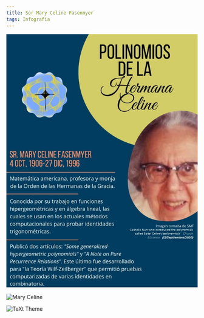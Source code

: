 ```yaml
---
title: Sor Mary Celine Fasenmyer
tags: Infografia
---
```

![Mary](infografias/poster1.jpg)

![Mary Celine](https://github.com/A-C-C-Guadalupe-Ortiz-De-Landazuri/Blog/blob/master/infografias/poster1.jpg)

![TeXt Theme](https://raw.githubusercontent.com/kitian616/jekyll-TeXt-theme/master/screenshots/TeXt-home.jpg)

<!--more-->
